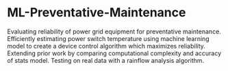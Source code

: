 # ML-Preventative-Maintenance
Evaluating reliability of power grid equipment for preventative maintenance. Efficiently estimating power switch temperature using machine learning model to create a device control algorithm which maximizes reliability.  Extending prior work by comparing computational complexity and accuracy of stats model.  Testing on real data with a rainflow analysis algorithm.

